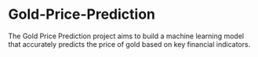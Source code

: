 # Gold-Price-Prediction
The Gold Price Prediction project aims to build a machine learning model that accurately predicts the price of gold based on key financial indicators.

